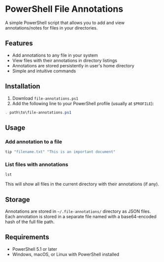 # PowerShell File Annotations

A simple PowerShell script that allows you to add and view annotations/notes for files in your directories.

## Features

- Add annotations to any file in your system
- View files with their annotations in directory listings
- Annotations are stored persistently in user's home directory
- Simple and intuitive commands

## Installation

1. Download `file-annotations.ps1`
2. Add the following line to your PowerShell profile (usually at `$PROFILE`):
```powershell
. path\to\file-annotations.ps1
```

## Usage

### Add annotation to a file
```powershell
tip "filename.txt" "This is an important document"
```

### List files with annotations
```powershell
lst
```
This will show all files in the current directory with their annotations (if any).

## Storage

Annotations are stored in `~/.file-annotations/` directory as JSON files. Each annotation is stored in a separate file named with a base64-encoded hash of the full file path.

## Requirements

- PowerShell 5.1 or later
- Windows, macOS, or Linux with PowerShell installed

